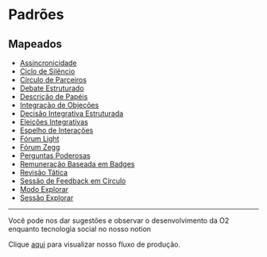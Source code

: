 # Padrões

## Mapeados
* [Assincronicidade](./assincronicidade.md)
* [Ciclo de Silêncio](./ciclo-de-silencio.md)
* [Círculo de Parceiros](./circulo-de-parceiros.md)
* [Debate Estruturado](./debate-estruturado.md)
* [Descrição de Papéis](./descricao-de-papeis.md)
* [Integração de Objeções](./integracao-objecoes.md)
* [Decisão Integrativa Estruturada](./decisao-integrativa.md)
* [Eleições Integrativas](./eleicoes-integrativas.md)
* [Espelho de Interações](./espelho-de-interacoes.md)
* [Fórum Light](./forum-light.md)
* [Fórum Zegg](./forum-zegg.md)
* [Perguntas Poderosas](./perguntas-poderosas.md)
* [Remuneração Baseada em Badges](./remuneracao-baseada-em-badges.md)
* [Revisão Tática](./revisao-tatica.md)
* [Sessão de Feedback em Círculo](./sessao-de-feedback-em-circulo.md)
* [Modo Explorar](./modo-explorar.md)
* [Sessão Explorar](./sessao-explorar.md)
---

Você pode nos dar sugestões e observar o desenvolvimento da O2 enquanto tecnologia social no nosso notion

Clique [aqui](https://www.notion.so/targetteal/e9d33672f1ca462ab169a6405227e607?v=a297812e7c4549888efa3be3d5ed4f97) para visualizar nosso fluxo de produção.
